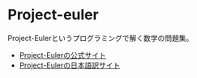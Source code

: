 # Project-euler
Project-Eulerというプログラミングで解く数学の問題集。
- [Project-Eulerの公式サイト](https://projecteuler.net/about)
- [Project-Eulerの日本語訳サイト](https://odz.sakura.ne.jp/projecteuler/)
